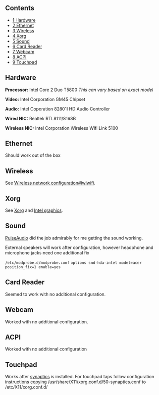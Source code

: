 ## Contents

*   [1 Hardware](#Hardware)
*   [2 Ethernet](#Ethernet)
*   [3 Wireless](#Wireless)
*   [4 Xorg](#Xorg)
*   [5 Sound](#Sound)
*   [6 Card Reader](#Card_Reader)
*   [7 Webcam](#Webcam)
*   [8 ACPI](#ACPI)
*   [9 Touchpad](#Touchpad)

## Hardware

**Processor:** Intel Core 2 Duo T5800 _This can vary based on exact model_

**Video:** Intel Corporation GM45 Chipset

**Audio:** Intel Coporation 82801I HD Audio Controller

**Wired NIC:** Realtek RTL8111/8168B

**Wireless NIC:** Intel Corporation Wireless Wifi Link 5100

## Ethernet

Should work out of the box

## Wireless

See [Wireless network configuration#iwlwifi](/index.php/Wireless_network_configuration#iwlwifi "Wireless network configuration").

## Xorg

See [Xorg](/index.php/Xorg "Xorg") and [Intel graphics](/index.php/Intel_graphics "Intel graphics").

## Sound

[PulseAudio](/index.php/PulseAudio "PulseAudio") did the job admirably for me getting the sound working.

External speakers will work after configuration, however headphone and microphone jacks need one additional fix

 `/etc/modprobe.d/modprobe.conf`  `options snd-hda-intel model=acer position_fix=1 enable=yes` 

## Card Reader

Seemed to work with no additional configuration.

## Webcam

Worked with no additional configuration.

## ACPI

Worked with no additional configuration

## Touchpad

Works after [synaptics](/index.php/Synaptics "Synaptics") is installed. For touchpad taps follow configuration instructions copying /usr/share/X11/xorg.conf.d/50-synaptics.conf to /etc/X11/xorg.conf.d/